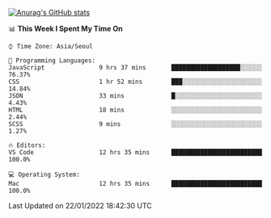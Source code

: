 
<!--
**BHyeonKim/BHyeonKim** is a ✨ _special_ ✨ repository because its `README.md` (this file) appears on your GitHub profile.

Here are some ideas to get you started:

- 🔭 I’m currently working on ...
- 🌱 I’m currently learning ...
- 👯 I’m looking to collaborate on ...
- 🤔 I’m looking for help with ...
- 💬 Ask me about ...
- 📫 How to reach me: ...
- 😄 Pronouns: ...
- ⚡ Fun fact: ...
-->
[![Anurag's GitHub stats](https://github-readme-stats.vercel.app/api?username=BHyeonKim&show_icons=true&theme=dark)
](https://github.com/anuraghazra/github-readme-stats)
<!--START_SECTION:waka-->
📊 **This Week I Spent My Time On** 

```text
⌚︎ Time Zone: Asia/Seoul

💬 Programming Languages: 
JavaScript               9 hrs 37 mins       ███████████████████░░░░░░   76.37% 
CSS                      1 hr 52 mins        ███░░░░░░░░░░░░░░░░░░░░░░   14.84% 
JSON                     33 mins             █░░░░░░░░░░░░░░░░░░░░░░░░   4.43% 
HTML                     18 mins             ░░░░░░░░░░░░░░░░░░░░░░░░░   2.44% 
SCSS                     9 mins              ░░░░░░░░░░░░░░░░░░░░░░░░░   1.27%

🔥 Editors: 
VS Code                  12 hrs 35 mins      █████████████████████████   100.0%

💻 Operating System: 
Mac                      12 hrs 35 mins      █████████████████████████   100.0%

```


 Last Updated on 22/01/2022 18:42:30 UTC
<!--END_SECTION:waka-->

